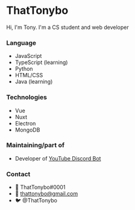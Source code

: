 # ThatTonybo
Hi, I'm Tony. I'm a CS student and web developer

### Language
- JavaScript
- TypeScript (learning)
- Python
- HTML/CSS
- Java (learning)

### Technologies
- Vue
- Nuxt
- Electron
- MongoDB

### Maintaining/part of
- Developer of [YouTube Discord Bot](https://top.gg/bot/youtube)

### Contact
- 💬 ThatTonybo#0001
- 📧 thattonybo@gmail.com
- 🐦 @ThatTonybo
